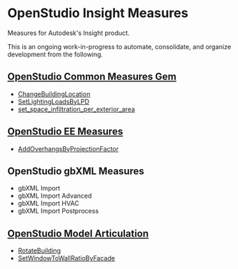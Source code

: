 # OpenStudio Insight Measures

Measures for Autodesk's Insight product.

This is an ongoing work-in-progress to automate, consolidate, and organize development from the following.

## [OpenStudio Common Measures Gem](https://github.com/NREL/openstudio-common-measures-gem)

- [ChangeBuildingLocation](https://github.com/NREL/openstudio-common-measures-gem/tree/develop/lib/measures/ChangeBuildingLocation)
- [SetLightingLoadsByLPD](https://github.com/NREL/openstudio-common-measures-gem/tree/develop/lib/measures/SetLightingLoadsByLPD)
- [set_space_infiltration_per_exterior_area](https://github.com/NREL/openstudio-common-measures-gem/tree/develop/lib/measures/set_space_infiltration_per_exterior_area)

## [OpenStudio EE Measures](https://github.com/NREL/openstudio-ee-gem)

- [AddOverhangsByProjectionFactor](https://github.com/NREL/openstudio-ee-gem/tree/develop/lib/measures/AddOverhangsByProjectionFactor)

## OpenStudio gbXML Measures

- gbXML Import
- gbXML Import Advanced
- gbXML Import HVAC
- gbXML Import Postprocess

## [OpenStudio Model Articulation](https://github.com/NREL/openstudio-model-articulation-gem)

- [RotateBuilding](https://github.com/NREL/openstudio-model-articulation-gem/tree/develop/lib/measures/RotateBuilding)
- [SetWindowToWallRatioByFacade](https://github.com/NREL/openstudio-model-articulation-gem/tree/develop/lib/measures/SetWindowToWallRatioByFacade)
